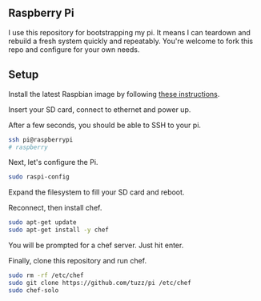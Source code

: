 ## Raspberry Pi

I use this repository for bootstrapping my pi. It means I can teardown and rebuild a fresh system quickly and repeatably. You're welcome to fork this repo and configure for your own needs.

## Setup

Install the latest Raspbian image by following [these instructions](http://www.raspberrypi.org/documentation/installation/installing-images/).

Insert your SD card, connect to ethernet and power up.

After a few seconds, you should be able to SSH to your pi.

```bash
ssh pi@raspberrypi
# raspberry
```

Next, let's configure the Pi.

```bash
sudo raspi-config
```

Expand the filesystem to fill your SD card and reboot.

Reconnect, then install chef.

```bash
sudo apt-get update
sudo apt-get install -y chef
```

You will be prompted for a chef server. Just hit enter.

Finally, clone this repository and run chef.

```bash
sudo rm -rf /etc/chef
sudo git clone https://github.com/tuzz/pi /etc/chef
sudo chef-solo
```
